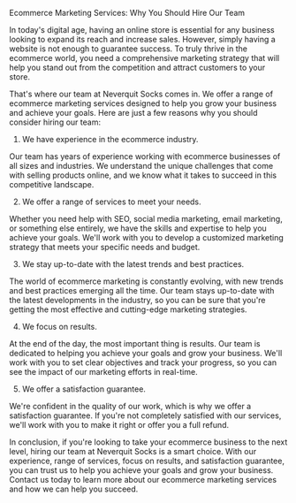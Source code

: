 Ecommerce Marketing Services: Why You Should Hire Our Team

In today's digital age, having an online store is essential for any business looking to expand its reach and increase sales. However, simply having a website is not enough to guarantee success. To truly thrive in the ecommerce world, you need a comprehensive marketing strategy that will help you stand out from the competition and attract customers to your store.

That's where our team at Neverquit Socks comes in. We offer a range of ecommerce marketing services designed to help you grow your business and achieve your goals. Here are just a few reasons why you should consider hiring our team:

1. We have experience in the ecommerce industry.

Our team has years of experience working with ecommerce businesses of all sizes and industries. We understand the unique challenges that come with selling products online, and we know what it takes to succeed in this competitive landscape.

2. We offer a range of services to meet your needs.

Whether you need help with SEO, social media marketing, email marketing, or something else entirely, we have the skills and expertise to help you achieve your goals. We'll work with you to develop a customized marketing strategy that meets your specific needs and budget.

3. We stay up-to-date with the latest trends and best practices.

The world of ecommerce marketing is constantly evolving, with new trends and best practices emerging all the time. Our team stays up-to-date with the latest developments in the industry, so you can be sure that you're getting the most effective and cutting-edge marketing strategies.

4. We focus on results.

At the end of the day, the most important thing is results. Our team is dedicated to helping you achieve your goals and grow your business. We'll work with you to set clear objectives and track your progress, so you can see the impact of our marketing efforts in real-time.

5. We offer a satisfaction guarantee.

We're confident in the quality of our work, which is why we offer a satisfaction guarantee. If you're not completely satisfied with our services, we'll work with you to make it right or offer you a full refund.

In conclusion, if you're looking to take your ecommerce business to the next level, hiring our team at Neverquit Socks is a smart choice. With our experience, range of services, focus on results, and satisfaction guarantee, you can trust us to help you achieve your goals and grow your business. Contact us today to learn more about our ecommerce marketing services and how we can help you succeed.